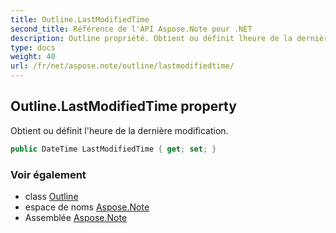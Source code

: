 ```yaml
---
title: Outline.LastModifiedTime
second_title: Référence de l'API Aspose.Note pour .NET
description: Outline propriété. Obtient ou définit lheure de la dernière modification.
type: docs
weight: 40
url: /fr/net/aspose.note/outline/lastmodifiedtime/
---
```

## Outline.LastModifiedTime property

Obtient ou définit l'heure de la dernière modification.

```csharp
public DateTime LastModifiedTime { get; set; }
```

### Voir également

* class [Outline](../)
* espace de noms [Aspose.Note](../../outline/)
* Assemblée [Aspose.Note](../../../)


